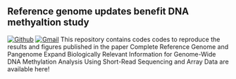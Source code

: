 ## Reference genome updates benefit DNA methyaltion study
[![Github](https://img.shields.io/badge/-Github-000?style=flat&logo=Github&logoColor=white)](https://github.com/functionalepigenomics)
[![Gmail](https://img.shields.io/badge/-Gmail-c14438?style=flat&logo=Gmail&logoColor=white)](mailto:dzheng.th@gmail.com)
This repository contains codes codes to reproduce the results and figures published in the paper
Complete Reference Genome and Pangenome Expand Biologically Relevant Information for Genome-Wide DNA Methylation Analysis Using Short-Read Sequencing and Array Data
are available here!
